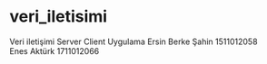 # veri_iletisimi
Veri iletişimi Server Client Uygulama
Ersin Berke Şahin 1511012058  
Enes Aktürk 1711012066

